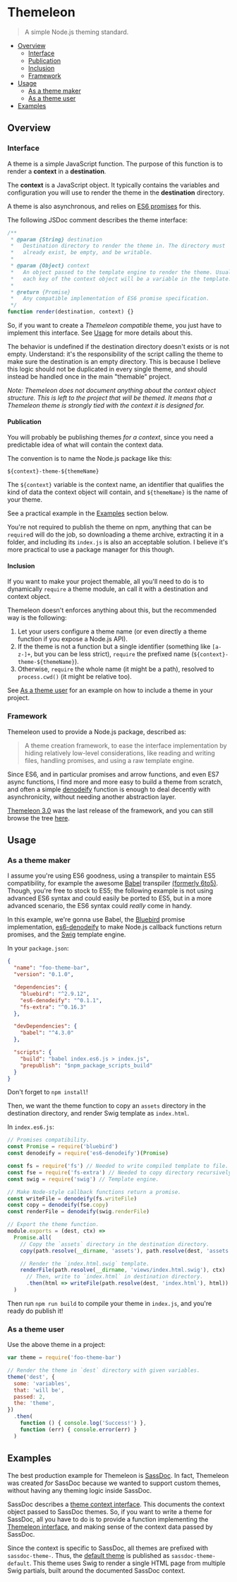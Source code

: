 Themeleon
=========

> A simple Node.js theming standard.

* [Overview](#overview)
  * [Interface](#interface)
  * [Publication](#publication)
  * [Inclusion](#inclusion)
  * [Framework](#framework)
* [Usage](#usage)
  * [As a theme maker](#as-a-theme-maker)
  * [As a theme user](#as-a-theme-user)
* [Examples](#examples)

Overview
--------

### Interface

A theme is a simple JavaScript function. The purpose of this function
is to render a **context** in a **destination**.

The **context** is a JavaScript object. It typically contains the
variables and configuration you will use to render the theme in the
**destination** directory.

A theme is also asynchronous, and relies on [ES6 promises] for this.

[ES6 promises]: https://developer.mozilla.org/en/docs/Web/JavaScript/Reference/Global_Objects/Promise

The following JSDoc comment describes the theme interface:

```js
/**
 * @param {String} destination
 *   Destination directory to render the theme in. The directory must
 *   already exist, be empty, and be writable.
 *
 * @param {Object} context
 *   An object passed to the template engine to render the theme. Usually,
 *   each key of the context object will be a variable in the template.
 *
 * @return {Promise}
 *   Any compatible implementation of ES6 promise specification.
 */
function render(destination, context) {}
```

So, if you want to create a *Themeleon compatible* theme, you just have
to implement this interface. See [Usage](#usage) for more details about
this.

The behavior is undefined if the destination directory doesn't exists or
is not empty. Understand: it's the responsibility of the script calling
the theme to make sure the destination is an empty directory. This is
because I believe this logic should not be duplicated in every single
theme, and should instead be handled once in the main "themable"
project.

*Note: Themeleon does not document anything about the context object
structure. This is left to the project that will be themed. It means
that a Themeleon theme is strongly tied with the context it is designed
for.*

#### Publication

You will probably be publishing themes *for a context*, since you need a
predictable idea of what will contain the context data.

The convention is to name the Node.js package like this:

```
${context}-theme-${themeName}
```

The `${context}` variable is the context name, an identifier that
qualifies the kind of data the context object will contain, and
`${themeName}` is the name of your theme.

See a practical example in the [Examples](#examples) section below.

You're not required to publish the theme on npm, anything that can be
`require`d will do the job, so downloading a theme archive, extracting
it in a folder, and including its `index.js` is also an acceptable
solution. I believe it's more practical to use a package manager for
this though.

#### Inclusion

If you want to make your project themable, all you'll need to do is to
dynamically `require` a theme module, an call it with a destination and
context object.

Themeleon doesn't enforces anything about this, but the recommended way
is the following:

1. Let your users configure a theme name (or even directly a theme
   function if you expose a Node.js API).
1. If the theme is not a function but a single identifier (something
   like `[a-z-]+`, but you can be less strict), `require` the prefixed
   name (`${context}-theme-${themeName}`).
1. Otherwise, `require` the whole name (it might be a path), resolved to
   `process.cwd()` (it might be relative too).

See [As a theme user](#as-a-theme-user) for an example on how to include
a theme in your project.

### Framework

Themeleon used to provide a Node.js package, described as:

> A theme creation framework, to ease the interface implementation by
> hiding relatively low-level considerations, like reading and writing
> files, handling promises, and using a raw
> template engine.

Since ES6, and in particular promises and arrow functions, and even ES7
async functions, I find more and more easy to build a theme from
scratch, and often a simple [denodeify] function is enough to deal
decently with asynchronicity, without needing another abstraction layer.

[Themeleon 3.0] was the last release of the framework, and you can still
browse the tree [here][3.0-tree].

[denodeify]: https://github.com/valeriangalliat/es6-denodeify
[Themeleon 3.0]: https://www.npmjs.com/package/themeleon
[3.0-tree]: https://github.com/themeleon/themeleon/tree/17bd4a78707951910bfe17e652b73881ee4e7c0c

Usage
-----

### As a theme maker

I assume you're using ES6 goodness, using a transpiler to maintain ES5
compatibility, for example the awesome [Babel] transpiler
[(formerly 6to5)][6to5]. Though, you're free to stock to ES5; the
following example is not using advanced ES6 syntax and could easily be
ported to ES5, but in a more advanced scenario, the ES6 syntax could
*really* come in handy.

In this example, we're gonna use Babel, the [Bluebird] promise
implementation, [es6-denodeify][denodeify] to make Node.js callback
functions return promises, and the [Swig] template engine.

[Babel]: https://babeljs.io/
[6to5]: https://babeljs.io/blog/2015/02/15/not-born-to-die/
[Bluebird]: https://github.com/petkaantonov/bluebird
[Swig]: http://paularmstrong.github.io/swig/

In your `package.json`:

```json
{
  "name": "foo-theme-bar",
  "version": "0.1.0",

  "dependencies": {
    "bluebird": "^2.9.12",
    "es6-denodeify": "^0.1.1",
    "fs-extra": "^0.16.3"
  },

  "devDependencies": {
    "babel": "^4.3.0"
  },

  "scripts": {
    "build": "babel index.es6.js > index.js",
    "prepublish": "$npm_package_scripts_build"
  }
}
```

Don't forget to `npm install`!

Then, we want the theme function to copy an `assets` directory in the
destination directory, and render Swig template as `index.html`.

In `index.es6.js`:

```js
// Promises compatibility.
const Promise = require('bluebird')
const denodeify = require('es6-denodeify')(Promise)

const fs = require('fs') // Needed to write compiled template to file.
const fse = require('fs-extra') // Needed to copy directory recursively.
const swig = require('swig') // Template engine.

// Make Node-style callback functions return a promise.
const writeFile = denodeify(fs.writeFile)
const copy = denodeify(fse.copy)
const renderFile = denodeify(swig.renderFile)

// Export the theme function.
module.exports = (dest, ctx) =>
  Promise.all(
    // Copy the `assets` directory in the destination directory.
    copy(path.resolve(__dirname, 'assets'), path.resolve(dest, 'assets')),

    // Render the `index.html.swig` template.
    renderFile(path.resolve(__dirname, 'views/index.html.swig'), ctx)
      // Then, write to `index.html` in destination directory.
      .then(html => writeFile(path.resolve(dest, 'index.html'), html))
  )
```

Then run `npm run build` to compile your theme in `index.js`, and you're
ready do publish it!


### As a theme user

Use the above theme in a project:

```js
var theme = require('foo-theme-bar')

// Render the theme in `dest` directory with given variables.
theme('dest', {
  some: 'variables',
  that: 'will be',
  passed: 2,
  the: 'theme',
})
  .then(
    function () { console.log('Success!') },
    function (err) { console.error(err) }
  )
```

Examples
--------

The best production example for Themeleon is [SassDoc]. In fact,
Themeleon was created *for* SassDoc because we wanted to support custom
themes, without having any theming logic inside SassDoc.

SassDoc describes a [theme context interface][theme-context]. This
documents the context object passed to SassDoc themes. So, if you want
to write a theme for SassDoc, all you have to do is to provide a
function implementing the [Themeleon interface](#interface), and making
sense of the context data passed by SassDoc.

Since the context is specific to SassDoc, all themes are prefixed with
`sassdoc-theme-`. Thus, the [default theme][sassdoc-theme-default] is
published as `sassdoc-theme-default`. This theme uses Swig to render a
single HTML page from multiple Swig partials, built around the
documented SassDoc context.

[SassDoc]: https://github.com/SassDoc/sassdoc
[theme-context]: http://sassdoc.com/data-interface/
[sassdoc-theme-default]: https://github.com/SassDoc/sassdoc-theme-default
